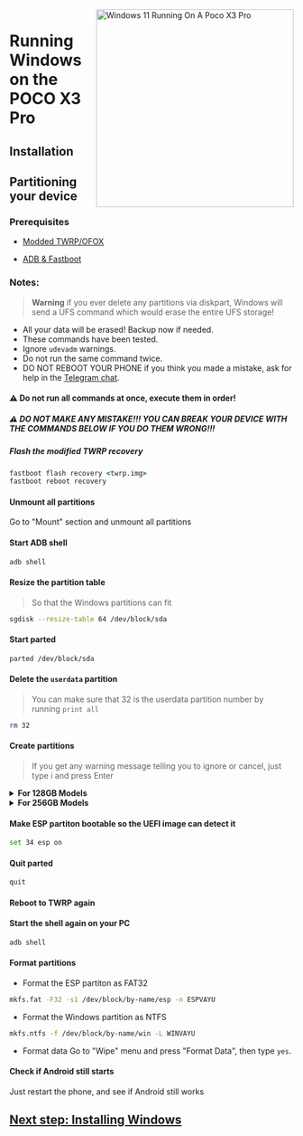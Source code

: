 <img align="right" src="https://github.com/wormstest/src_vayu_windows/blob/main/2Poco X3 Pro Windows.png" width="350" alt="Windows 11 Running On A Poco X3 Pro">


# Running Windows on the POCO X3 Pro

## Installation

## Partitioning your device

### Prerequisites

- [Modded TWRP/OFOX](../../../../releases/Recoveries)

- [ADB & Fastboot](https://developer.android.com/studio/releases/platform-tools)

### Notes:
> **Warning** if you ever delete any partitions via diskpart, Windows will send a UFS command which would erase the entire UFS storage!
- All your data will be erased! Backup now if needed.
- These commands have been tested.
- Ignore `udevadm` warnings.
- Do not run the same command twice.
- DO NOT REBOOT YOUR PHONE if you think you made a mistake, ask for help in the [Telegram chat](https://t.me/winonvayu).

#### ⚠️ Do not run all commands at once, execute them in order!

##### ⚠️ DO NOT MAKE ANY MISTAKE!!! YOU CAN BREAK YOUR DEVICE WITH THE COMMANDS BELOW IF YOU DO THEM WRONG!!!

##### Flash the modified TWRP recovery
```cmd
fastboot flash recovery <twrp.img>
fastboot reboot recovery
```

#### Unmount all partitions
Go to "Mount" section and unmount all partitions

#### Start ADB shell
```cmd
adb shell
```

#### Resize the partition table
> So that the Windows partitions can fit
```sh
sgdisk --resize-table 64 /dev/block/sda
```

#### Start parted
```sh
parted /dev/block/sda
```


#### Delete the `userdata` partition
> You can make sure that 32 is the userdata partition number by running
>  `print all`
```sh
rm 32
```

#### Create partitions
> If you get any warning message telling you to ignore or cancel, just type i and press Enter

<details>
<summary><b><strong>For 128GB Models</strong></b></summary>



- Create Android's data partition
```sh
mkpart userdata ext4 11.8GB 68.6GB
```

- Create the main partition where Windows will be installed to
```sh
mkpart win ntfs 68.6GB 126GB
```

- Create the ESP partition (stores Windows bootloader data and EFI files)
```sh
mkpart esp fat32 126GB 127GB 
```
  </summary>
</details>

<details>
<summary><b><strong>For 256GB Models</strong></b></summary>


- Create Android's data partition
```sh
mkpart userdata ext4 11.8GB 134.6GB
```

- Create the main partition where Windows will be installed to
```sh
mkpart win ntfs 134.6GB 254GB
```

- Create the ESP partition (stores Windows bootloader data and EFI files)
```sh
mkpart esp fat32 254GB 255GB
```
  </summary>
</details>

#### Make ESP partiton bootable so the UEFI image can detect it
```sh
set 34 esp on
```

#### Quit parted
```sh
quit
```

#### Reboot to TWRP again

#### Start the shell again on your PC
```cmd
adb shell
```

#### Format partitions
-  Format the ESP partiton as FAT32
```sh
mkfs.fat -F32 -s1 /dev/block/by-name/esp -n ESPVAYU
```

-  Format the Windows partition as NTFS
```sh
mkfs.ntfs -f /dev/block/by-name/win -L WINVAYU
```

- Format data
Go to "Wipe" menu and press "Format Data", 
then type `yes`.

#### Check if Android still starts
Just restart the phone, and see if Android still works


## [Next step: Installing Windows](/guide/English/2-install-en.md)
